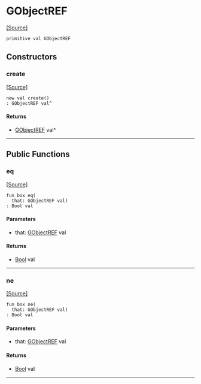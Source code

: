 # GObjectREF
<span class="source-link">[[Source]](src/minimal-browser-__-gobject/GObject.md#L2)</span>
```pony
primitive val GObjectREF
```

## Constructors

### create
<span class="source-link">[[Source]](src/minimal-browser-__-gobject/GObject.md#L2)</span>


```pony
new val create()
: GObjectREF val^
```

#### Returns

* [GObjectREF](minimal-browser-..-gobject-GObjectREF.md) val^

---

## Public Functions

### eq
<span class="source-link">[[Source]](src/minimal-browser-__-gobject/GObject.md#L4)</span>


```pony
fun box eq(
  that: GObjectREF val)
: Bool val
```
#### Parameters

*   that: [GObjectREF](minimal-browser-..-gobject-GObjectREF.md) val

#### Returns

* [Bool](builtin-Bool.md) val

---

### ne
<span class="source-link">[[Source]](src/minimal-browser-__-gobject/GObject.md#L4)</span>


```pony
fun box ne(
  that: GObjectREF val)
: Bool val
```
#### Parameters

*   that: [GObjectREF](minimal-browser-..-gobject-GObjectREF.md) val

#### Returns

* [Bool](builtin-Bool.md) val

---

